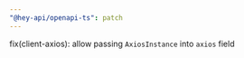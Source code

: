 ```yaml
---
"@hey-api/openapi-ts": patch
---
```


fix(client-axios): allow passing `AxiosInstance` into `axios` field
